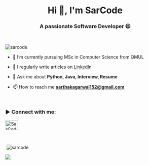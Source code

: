 <h1 align="center">Hi 👋, I'm SarCode</h1>
<h3 align="center">A passionate Software Developer 😄
</h3>

</br>
<p align="left"> <img src="https://komarev.com/ghpvc/?username=sarcode&label=Profile%20views&color=0e75b6&style=flat" alt="sarcode" /> </p>

<!-- <p align="left"> <a href="https://github.com/ryo-ma/github-profile-trophy"><img src="https://github-profile-trophy.vercel.app/?username=sarcode" alt="sarcode" /></a> </p> -->


- 🔭 I’m currently pursuing MSc in Computer Science from QMUL

- 📝 I regularly write articles on <a href="https://www.linkedin.com/in/sarthak-agarwal-dell/" target="blank">LinkedIn</a>

- 💬 Ask me about **Python, Java, Interview, Resume**

- 📫 How to reach me **sarthakagarwal152@gmail.com**
 
</br>

<h3 align="left">▶ Connect with me:</h3>
<p align="left">
<a href="https://www.linkedin.com/in/sarthak-agarwal-dell/" target="blank" rel="nofollow"><img align="center" src="https://github.com/rahuldkjain/github-profile-readme-generator/blob/master/src/images/icons/Social/linked-in-alt.svg" alt="SarCode" height="30" width="40" /></a>
</p>
</br>

<p>&nbsp;<img align="center" src="https://github-readme-stats.vercel.app/api?username=sarcode&show_icons=true&locale=en" alt="sarcode" /></p>


<a href=""> <img align="center" src="https://github-readme-stats-sigma-five.vercel.app/api/top-langs/?username=YulietM&theme=react&line_height=40&hide=css"/> </a>
